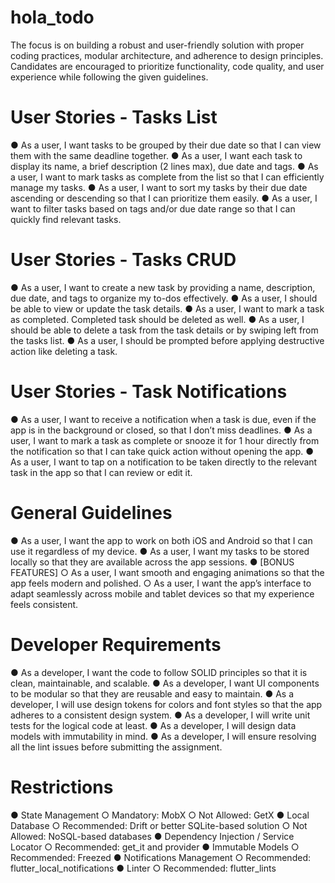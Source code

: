 # hola_todo

The focus is on building a robust and user-friendly
solution with proper coding practices, modular
architecture, and adherence to design principles.
Candidates are encouraged to prioritize functionality,
code quality, and user experience while following the
given guidelines.

# User Stories - Tasks List
● As a user, I want tasks to be grouped by their due
date so that I can view them with the same deadline
together.
● As a user, I want each task to display its name, a
brief description (2 lines max), due date and tags.
● As a user, I want to mark tasks as complete from
the list so that I can efficiently manage my tasks.
● As a user, I want to sort my tasks by their due date
ascending or descending so that I can prioritize
them easily.
● As a user, I want to filter tasks based on tags and/or
due date range so that I can quickly find relevant
tasks.

# User Stories - Tasks CRUD
● As a user, I want to create a new task by
providing a name, description, due date, and
tags to organize my to-dos effectively.
● As a user, I should be able to view or update
the task details.
● As a user, I want to mark a task as completed.
Completed task should be deleted as well.
● As a user, I should be able to delete a task
from the task details or by swiping left from the
tasks list.
● As a user, I should be prompted before
applying destructive action like deleting a task.


# User Stories - Task Notifications
● As a user, I want to receive a notification when a
task is due, even if the app is in the background or
closed, so that I don’t miss deadlines.
● As a user, I want to mark a task as complete or
snooze it for 1 hour directly from the notification so
that I can take quick action without opening the
app.
● As a user, I want to tap on a notification to be taken
directly to the relevant task in the app so that I can
review or edit it.

# General Guidelines
● As a user, I want the app to work on both iOS and
Android so that I can use it regardless of my device.
● As a user, I want my tasks to be stored locally so
that they are available across the app sessions.
● [BONUS FEATURES] ○ As a user, I want smooth and engaging
animations so that the app feels modern
and polished.
○ As a user, I want the app’s interface to
adapt seamlessly across mobile and tablet
devices so that my experience feels
consistent.

# Developer Requirements
● As a developer, I want the code to follow SOLID
principles so that it is clean, maintainable, and
scalable.
● As a developer, I want UI components to be
modular so that they are reusable and easy to
maintain.
● As a developer, I will use design tokens for colors
and font styles so that the app adheres to a
consistent design system.
● As a developer, I will write unit tests for the logical
code at least.
● As a developer, I will design data models with
immutability in mind.
● As a developer, I will ensure resolving all the lint
issues before submitting the assignment.

# Restrictions
● State Management
    ○ Mandatory: MobX
    ○ Not Allowed: GetX
● Local Database
    ○ Recommended: Drift or better SQLite-based
    solution
    ○ Not Allowed: NoSQL-based databases
● Dependency Injection / Service Locator
    ○ Recommended: get_it and provider
● Immutable Models
    ○ Recommended: Freezed
● Notifications Management
    ○ Recommended: flutter_local_notifications
● Linter
    ○ Recommended: flutter_lints
